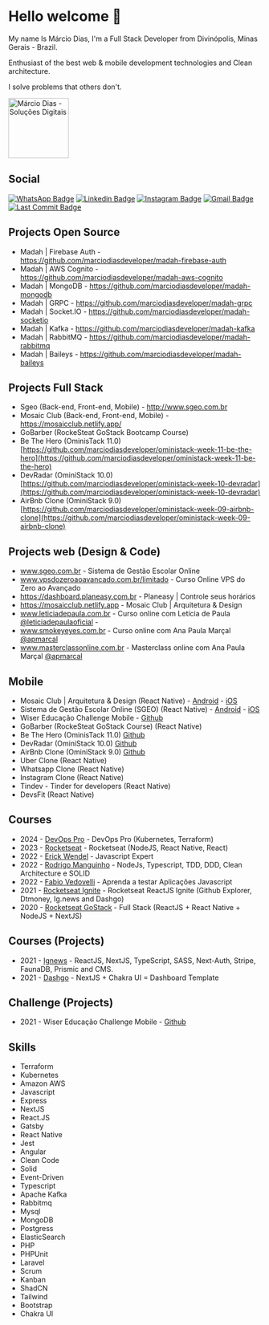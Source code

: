 <!--
**marciodiasdeveloper/marciodiasdeveloper** is a ✨ _special_ ✨ repository because its `README.md` (this file) appears on your GitHub profile.

Here are some ideas to get you started:

- 🔭 I’m currently working on ...
- 🌱 I’m currently learning ...
- 👯 I’m looking to collaborate on ...
- 🤔 I’m looking for help with ...
- 💬 Ask me about ...
- 📫 How to reach me: ...
- 😄 Pronouns: ...
- ⚡ Fun fact: ...
-->

# Hello welcome 👋

My name Is Márcio Dias, I'm a Full Stack Developer from Divinópolis, Minas Gerais - Brazil.

Enthusiast of the best web & mobile development technologies and Clean architecture.

I solve problems that others don't.

<img src="https://admin.marciodias.me/images/marca/vertical/marca-default.png" width="120" alt="Márcio Dias - Soluções Digitais" />

## Social

[![WhatsApp Badge](https://img.shields.io/badge/WhatsApp-25D366?style=flat-square&logo=whatsapp&logoColor=white)](https://marciodias.me/whatsapp)
[![Linkedin Badge](https://img.shields.io/badge/-M%C3%A1rcio%20Dias-blue?style=flat-square&logo=Linkedin&logoColor=white&link=https://www.linkedin.com/in/marciodiasdeveloper/)](https://www.linkedin.com/in/marciodiasdeveloper/)
[![Instagram Badge](https://img.shields.io/badge/Instagram-E4405F?style=flat-square&logo=instagram&logoColor=white)](https://www.instagram.com/marciodias.me)
[![Gmail Badge](https://img.shields.io/badge/-contato@marciodias.me-red?style=flat-square&link=mailto:contato@marciodias.me)](mailto:contato@marciodias.me)
[![Last Commit Badge](https://img.shields.io/github/last-commit/marciodiasdeveloper/marciodiasdeveloper)](https://marciodias.me/github)

## Projects Open Source

- Madah | Firebase Auth - https://github.com/marciodiasdeveloper/madah-firebase-auth
- Madah | AWS Cognito - https://github.com/marciodiasdeveloper/madah-aws-cognito
- Madah | MongoDB - https://github.com/marciodiasdeveloper/madah-mongodb
- Madah | GRPC - https://github.com/marciodiasdeveloper/madah-grpc
- Madah | Socket.IO - https://github.com/marciodiasdeveloper/madah-socketio
- Madah | Kafka - https://github.com/marciodiasdeveloper/madah-kafka
- Madah | RabbitMQ - https://github.com/marciodiasdeveloper/madah-rabbitmq
- Madah | Baileys - https://github.com/marciodiasdeveloper/madah-baileys
  
## Projects Full Stack

- Sgeo (Back-end, Front-end, Mobile) - http://www.sgeo.com.br
- Mosaic Club (Back-end, Front-end, Mobile) - https://mosaicclub.netlify.app/
- GoBarber (RockeSteat GoStack Bootcamp Course)
- Be The Hero (OminisTack 11.0) [https://github.com/marciodiasdeveloper/oministack-week-11-be-the-hero](https://github.com/marciodiasdeveloper/oministack-week-11-be-the-hero)
- DevRadar (OminiStack 10.0) [https://github.com/marciodiasdeveloper/oministack-week-10-devradar](https://github.com/marciodiasdeveloper/oministack-week-10-devradar)
- AirBnb Clone (OminiStack 9.0) [https://github.com/marciodiasdeveloper/oministack-week-09-airbnb-clone](https://github.com/marciodiasdeveloper/oministack-week-09-airbnb-clone)

## Projects web (Design & Code)

- www.sgeo.com.br - Sistema de Gestão Escolar Online
- www.vpsdozeroaoavancado.com.br/limitado - Curso Online VPS do Zero ao Avançado
- https://dashboard.planeasy.com.br - Planeasy | Controle seus horários
- https://mosaicclub.netlify.app - Mosaic Club | Arquitetura & Design
- www.leticiadepaula.com.br - Curso online com Letícia de Paula [@leticiadepaulaoficial](https://www.instagram.com/leticiadepaulaoficial/) - 
- www.smokeyeyes.com.br - Curso online com Ana Paula Marçal [@apmarcal](https://www.instagram.com/apmarcal/)
- www.masterclassonline.com.br - Masterclass online com Ana Paula Marçal [@apmarcal](https://www.instagram.com/apmarcal/)


## Mobile
- Mosaic Club | Arquitetura & Design (React Native) - [Android](https://mosaicclub.com.br/android) - [iOS](https://mosaicclub.com.br/ios)
- Sistema de Gestão Escolar Online (SGEO) (React Native) - [Android](https://play.google.com/store/apps/details?id=com.marciodias.sgeo) - [iOS](https://apps.apple.com/us/app/sgeo/id1304336256?l=pt&ls=1)
- Wiser Educação Challenge Mobile - [Github](https://github.com/marciodiasdeveloper/wiser-educacao-challenge-mobile)
- GoBarber (RockeSteat GoStack Course) (React Native)
- Be The Hero (OminisTack 11.0) [Github](https://github.com/marciodiasdeveloper/oministack-week-11-be-the-hero)
- DevRadar (OminiStack 10.0) [Github](https://github.com/marciodiasdeveloper/oministack-week-10-devradar)
- AirBnb Clone (OminiStack 9.0) [Github](https://github.com/marciodiasdeveloper/oministack-week-09-airbnb-clone)
- Uber Clone (React Native)
- Whatsapp Clone (React Native)
- Instagram Clone (React Native)
- Tindev - Tinder for developers (React Native)
- DevsFit (React Native)

## Courses
- 2024 - [DevOps Pro](https://curso.devopspro.com.br/curso/) - DevOps Pro (Kubernetes, Terraform)
- 2023 - [Rocketseat](https://www.rocketseat.com.br/) - Rocketseat (NodeJS, React Native, React)
- 2022 - [Erick Wendel](https://javascriptexpert.com.br/) - Javascript Expert
- 2022 - [Rodrigo Manguinho](https://www.udemy.com/course/tdd-com-mango/) - NodeJs, Typescript, TDD, DDD, Clean Architecture e SOLID
- 2022 - [Fabio Vedovelli](javascript.tv.br) - Aprenda a testar Aplicações Javascript
- 2021 - [Rocketseat Ignite](https://github.com/marciodiasdeveloper/ignite) - Rocketseat ReactJS Ignite (Github Explorer, Dtmoney, Ig.news and Dashgo)
- 2020 - [Rocketseat GoStack](https://rocketseat.com.br/) - Full Stack (ReactJS + React Native + NodeJS + NextJS)

## Courses (Projects)

- 2021 - [Ignews](https://github.com/marciodiasdeveloper/ignews) - ReactJS, NextJS, TypeScript, SASS, Next-Auth, Stripe, FaunaDB, Prismic and CMS.
- 2021 - [Dashgo](https://github.com/marciodiasdeveloper/ignite-dashgo) - NextJS + Chakra UI = Dashboard Template

## Challenge (Projects)
- 2021 - Wiser Educação Challenge Mobile - [Github](https://github.com/marciodiasdeveloper/wiser-educacao-challenge-mobile)

## Skills

- Terraform
- Kubernetes
- Amazon AWS
- Javascript
- Express
- NextJS
- React.JS
- Gatsby
- React Native
- Jest
- Angular
- Clean Code
- Solid
- Event-Driven
- Typescript
- Apache Kafka
- Rabbitmq
- Mysql
- MongoDB
- Postgress
- ElasticSearch
- PHP
- PHPUnit
- Laravel
- Scrum
- Kanban
- ShadCN
- Tailwind
- Bootstrap
- Chakra UI

